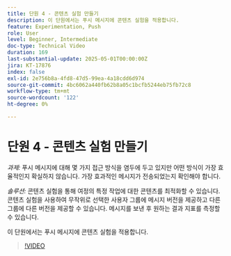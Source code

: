 ```yaml
---
title: 단원 4 - 콘텐츠 실험 만들기
description: 이 단원에서는 푸시 메시지에 콘텐츠 실험을 적용합니다.
feature: Experimentation, Push
role: User
level: Beginner, Intermediate
doc-type: Technical Video
duration: 169
last-substantial-update: 2025-05-01T00:00:00Z
jira: KT-17876
index: false
exl-id: 2e756b8a-4fd8-47d5-99ea-4a18cdd6d974
source-git-commit: 4bc6062a440fb62b8a05c1bcfb5244eb75fb72c8
workflow-type: tm+mt
source-wordcount: '122'
ht-degree: 0%

---
```


# 단원 4 - 콘텐츠 실험 만들기

*과제:* 푸시 메시지에 대해 몇 가지 접근 방식을 염두에 두고 있지만 어떤 방식이 가장 효율적인지 확실하지 않습니다. 가장 효과적인 메시지가 전송되었는지 확인해야 합니다. 

*솔루션:* 콘텐츠 실험을 통해 여정의 특정 작업에 대한 콘텐츠를 최적화할 수 있습니다. 콘텐츠 실험을 사용하여 무작위로 선택한 사용자 그룹에 메시지 버전을 제공하고 다른 그룹에 다른 버전을 제공할 수 있습니다. 메시지를 보낸 후 원하는 결과 지표를 측정할 수 있습니다.

이 단원에서는 푸시 메시지에 콘텐츠 실험을 적용합니다.

>[!VIDEO](https://video.tv.adobe.com/v/3457924/?learn=on&enablevpops)
